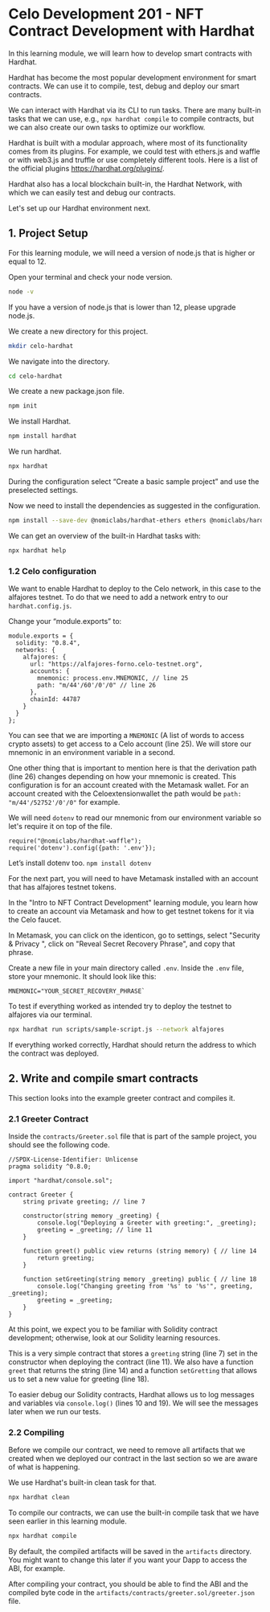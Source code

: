 # Celo Development 201 - NFT Contract Development with Hardhat

In this learning module, we will learn how to develop smart contracts with Hardhat.

Hardhat has become the most popular development environment for smart contracts. We can use it to compile, test, debug and deploy our smart contracts.

We can interact with Hardhat via its CLI to run tasks. There are many built-in tasks that we can use, e.g., `npx hardhat compile` to compile contracts, but we can also create our own tasks to optimize our workflow.

Hardhat is built with a modular approach, where most of its functionality comes from its plugins. For example, we could test with ethers.js and waffle or with web3.js and truffle or use completely different tools. Here is a list of the official plugins https://hardhat.org/plugins/.

Hardhat also has a local blockchain built-in, the Hardhat Network, with which we can easily test and debug our contracts.

Let's set up our Hardhat environment next.

## 1. Project Setup

For this learning module, we will need a version of node.js that is higher or equal to 12.

Open your terminal and check your node version.

```sh
node -v
```

If you have a version of node.js that is lower than 12, please upgrade node.js.

We create a new directory for this project.

```sh
mkdir celo-hardhat
```

We navigate into the directory.

```sh
cd celo-hardhat
```

We create a new package.json file.

```sh
npm init
```

We install Hardhat.

```sh
npm install hardhat
```

We run hardhat.

```sh
npx hardhat
```

During the configuration select “Create a basic sample project” and use the preselected settings.

Now we need to install the dependencies as suggested in the configuration.

```sh
npm install --save-dev @nomiclabs/hardhat-ethers ethers @nomiclabs/hardhat-waffle ethereum-waffle chai
```

We can get an overview of the built-in Hardhat tasks with:

```sh
npx hardhat help
```

### 1.2 Celo configuration

We want to enable Hardhat to deploy to the Celo network, in this case to the alfajores testnet. To do that we need to add a network entry to our `hardhat.config.js`.

Change your “module.exports” to:

```
module.exports = {
  solidity: "0.8.4",
  networks: {
    alfajores: {
      url: "https://alfajores-forno.celo-testnet.org",
      accounts: {
        mnemonic: process.env.MNEMONIC, // line 25
        path: "m/44'/60'/0'/0" // line 26
      },
      chainId: 44787
    }
  }
};
```

You can see that we are importing a `MNEMONIC` (A list of words to access crypto assets) to get access to a Celo account (line 25). We will store our mnemonic in an environment variable in a second.

One other thing that is important to mention here is that the derivation path (line 26) changes depending on how your mnemonic is created. This configuration is for an account created with the Metamask wallet. For an account created with the Celoextensionwallet the path would be `path: "m/44'/52752'/0'/0"` for example.

We will need `dotenv` to read our mnemonic from our environment variable so let's require it on top of the file.

```
require("@nomiclabs/hardhat-waffle");
require('dotenv').config({path: '.env'});
```

Let’s install dotenv too.
`npm install dotenv`

For the next part, you will need to have Metamask installed with an account that has alfajores testnet tokens.

In the "Intro to NFT Contract Development" learning module, you learn how to create an account via Metamask and how to get testnet tokens for it via the Celo faucet.

In Metamask, you can click on the identicon, go to settings, select "Security & Privacy ", click on "Reveal Secret Recovery Phrase", and copy that phrase.

Create a new file in your main directory called `.env`. Inside the `.env` file, store your mnemonic. It should look like this:

```
MNEMONIC="YOUR_SECRET_RECOVERY_PHRASE`
```

To test if everything worked as intended try to deploy the testnet to alfajores via our terminal.

```sh
npx hardhat run scripts/sample-script.js --network alfajores
```

If everything worked correctly, Hardhat should return the address to which the contract was deployed.

## 2. Write and compile smart contracts

This section looks into the example greeter contract and compiles it.

### 2.1 Greeter Contract

Inside the `contracts/Greeter.sol` file that is part of the sample project, you should see the following code.

```
//SPDX-License-Identifier: Unlicense
pragma solidity ^0.8.0;

import "hardhat/console.sol";

contract Greeter {
    string private greeting; // line 7

    constructor(string memory _greeting) {
        console.log("Deploying a Greeter with greeting:", _greeting);
        greeting = _greeting; // line 11
    }

    function greet() public view returns (string memory) { // line 14
        return greeting;
    }

    function setGreeting(string memory _greeting) public { // line 18
        console.log("Changing greeting from '%s' to '%s'", greeting, _greeting);
        greeting = _greeting;
    }
}
```

At this point, we expect you to be familiar with Solidity contract development; otherwise, look at our Solidity learning resources.

This is a very simple contract that stores a `greeting` string (line 7) set in the constructor when deploying the contract (line 11).
We also have a function `greet` that returns the string (line 14) and a function `setGretting` that allows us to set a new value for greeting (line 18).

To easier debug our Solidity contracts, Hardhat allows us to log messages and variables via `console.log()` (lines 10 and 19). We will see the messages later when we run our tests.

### 2.2 Compiling

Before we compile our contract, we need to remove all artifacts that we created when we deployed our contract in the last section so we are aware of what is happening.

We use Hardhat's built-in clean task for that.

```sh
npx hardhat clean
```

To compile our contracts, we can use the built-in compile task that we have seen earlier in this learning module.

```sh
npx hardhat compile
```

By default, the compiled artifacts will be saved in the `artifacts` directory. You might want to change this later if you want your Dapp to access the ABI, for example.

After compiling your contract, you should be able to find the ABI and the compiled byte code in the `artifacts/contracts/greeter.sol/greeter.json` file.
